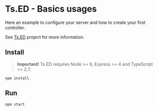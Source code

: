 # Ts.ED - Basics usages

Here an example to configure your server and how to create your first controller.

See [Ts.ED](https://romakita.github.io/ts-express-decorators) project for more information.

## Install

> **Important!** Ts.ED requires Node >= 6, Express >= 4 and TypeScript >= 2.7.

```batch
npm install
```

## Run

```
npm start
```